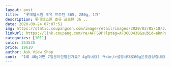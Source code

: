 ```yaml
---
layout: post 
title:  "롯데헬스원 초유 프로틴 365, 280g, 1개" 
description: 롯데헬스원 초유 프로틴 36 ..
date: 2020-09-24 07:07:51 
img: https://static.coupangcdn.com/image/retail/images/2020/02/05/18/3/82574be8-dbfb-49b2-9ab3-920e6171aca6.jpg 
linkUrl: https://link.coupang.com/re/AFFSDP?lptag=AF3600438&subid=ahnPublicAsk&pageKey=1249039937&itemId=2247478670&vendorItemId=70676613036&traceid=V0-113-ee0439a4273847e3 
categories: [1011] 
color: 353535 
price: 19610 
author: Ask View Shop 
cont:  "1회 40g이면 7일분이란말인가요? 4g아녀요? ㅋ<br/>설명서대로60g은조금싱겁네요<br/>시컴한것들이 묻어 있네요.<br/><br/>통 외관이지저분합니다.<br/><br/>한수저 더 넣어서먹고있어요<br/>" 
---
```

